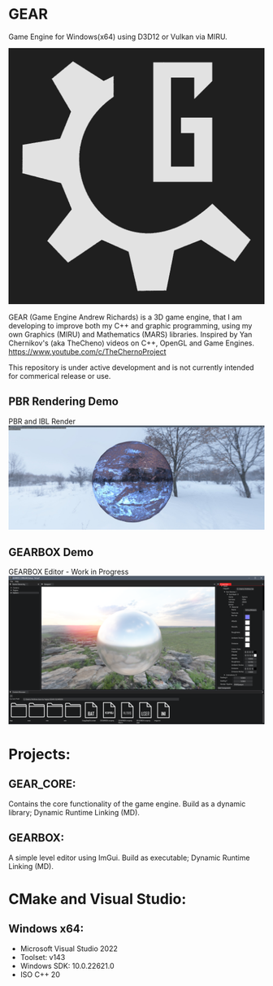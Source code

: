 # GEAR
Game Engine for Windows(x64) using D3D12 or Vulkan via MIRU.

![GEAR_LOGO](/Branding/GEAR_logo_dark.png)

GEAR (Game Engine Andrew Richards) is a 3D game engine, that I am developing to improve both my C++ and graphic programming, using my own Graphics (MIRU) and Mathematics (MARS) libraries. 
Inspired by Yan Chernikov's (aka TheCheno) videos on C++, OpenGL and Game Engines. https://www.youtube.com/c/TheChernoProject

This repository is under active development and is not currently intended for commerical release or use.

## PBR Rendering Demo
PBR and IBL Render
![pbr_ibl_render](/Branding/Screenshots/pbr_render_textured.jpg)

## GEARBOX Demo
GEARBOX Editor - Work in Progress
![gearbox_screenshot](/Branding/Screenshots/gearbox_screenshot.png)

# Projects:
## GEAR_CORE: 
Contains the core functionality of the game engine. Build as a dynamic library; Dynamic Runtime Linking (MD).

## GEARBOX: 
A simple level editor using ImGui. Build as executable; Dynamic Runtime Linking (MD).

# CMake and  Visual Studio:
## Windows x64:
- Microsoft Visual Studio 2022
- Toolset: v143 
- Windows SDK: 10.0.22621.0
- ISO C++ 20
